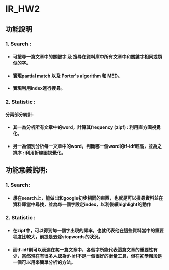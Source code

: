 # IR_HW2

## 功能說明
### 1. Search : 
* #### 可搜尋一篇文章中的關鍵字 及 搜尋在資料庫中所有文章中和關鍵字相同或類似的字。
* #### 實現partial match 以及 Porter's algorithm 和 MED。
* #### 實現利用index進行搜尋。
### 2. Statistic : 
#### 分兩部分統計:
* #### 其一為分析所有文章中的word，計算其frequency (zipf) : 利用直方圖視覺化。
* #### 另一為個別分析每一文章中的word，判斷哪一個word的tf-idf較高，並為之排序 : 利用折線圖視覺化。

## 功能意義說明:
### 1. Search:
* #### 想在search上，能做出和google初步相同的東西，也就是可以搜尋資料並在資料庫當中尋找，並為每一個字設定index，以利後續highlight的動作
### 2. Statistic : 
* #### 在zipf中，可以得到每一個字出現的頻率，也就代表他在這些資料當中的重要程度比較大，前提是去除stopwords的狀況。
* #### 而tf-idf則可以表達在每一篇文章中，各個字所能代表這篇文章的重要性有少，當然現在有很多人認為tf-idf不是一個很好的衡量工具，但在初學階段是一個可以用來簡單分析的方法。
